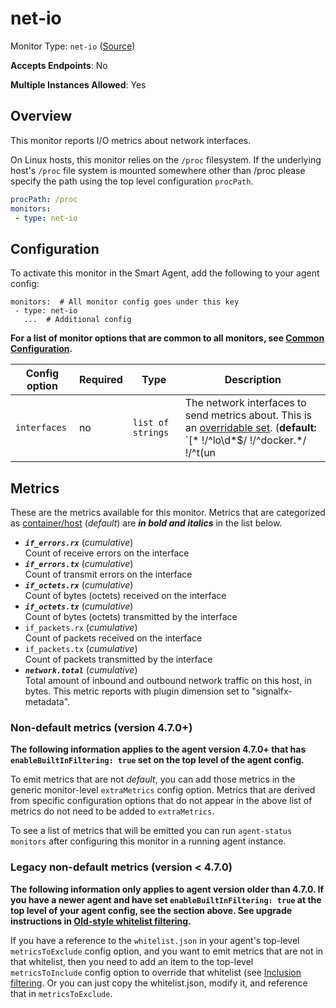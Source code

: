 
<!--- Generated by to-integrations-repo script in Smart Agent repo, DO NOT MODIFY HERE --->
<!--- GENERATED BY gomplate from scripts/docs/templates/monitor-page.md.tmpl --->

# net-io

Monitor Type: `net-io` ([Source](https://github.com/signalfx/signalfx-agent/tree/master/pkg/monitors/netio))

**Accepts Endpoints**: No

**Multiple Instances Allowed**: Yes

## Overview

This monitor reports I/O metrics about network interfaces.

On Linux hosts, this monitor relies on the `/proc` filesystem.
If the underlying host's `/proc` file system is mounted somewhere other than
/proc please specify the path using the top level configuration `procPath`.

```yaml
procPath: /proc
monitors:
 - type: net-io
```


## Configuration

To activate this monitor in the Smart Agent, add the following to your
agent config:

```
monitors:  # All monitor config goes under this key
 - type: net-io
   ...  # Additional config
```

**For a list of monitor options that are common to all monitors, see [Common
Configuration](../monitor-config.html#common-configuration).**


| Config option | Required | Type | Description |
| --- | --- | --- | --- |
| `interfaces` | no | `list of strings` | The network interfaces to send metrics about. This is an [overridable set](https://docs.signalfx.com/en/latest/integrations/agent/filtering.html#overridable-filters). (**default:** `[* !/^lo\d*$/ !/^docker.*/ !/^t(un|ap)\d*$/ !/^veth.*$/ !/^Loopback*/]`) |


## Metrics

These are the metrics available for this monitor.
Metrics that are categorized as
[container/host](https://docs.signalfx.com/en/latest/admin-guide/usage.html#about-custom-bundled-and-high-resolution-metrics)
(*default*) are ***in bold and italics*** in the list below.


 - ***`if_errors.rx`*** (*cumulative*)<br>    Count of receive errors on the interface
 - ***`if_errors.tx`*** (*cumulative*)<br>    Count of transmit errors on the interface
 - ***`if_octets.rx`*** (*cumulative*)<br>    Count of bytes (octets) received on the interface
 - ***`if_octets.tx`*** (*cumulative*)<br>    Count of bytes (octets) transmitted by the interface
 - `if_packets.rx` (*cumulative*)<br>    Count of packets received on the interface
 - `if_packets.tx` (*cumulative*)<br>    Count of packets transmitted by the interface
 - ***`network.total`*** (*cumulative*)<br>    Total amount of inbound and outbound network traffic on this host, in bytes.  This metric reports with plugin dimension set to "signalfx-metadata".

### Non-default metrics (version 4.7.0+)

**The following information applies to the agent version 4.7.0+ that has
`enableBuiltInFiltering: true` set on the top level of the agent config.**

To emit metrics that are not _default_, you can add those metrics in the
generic monitor-level `extraMetrics` config option.  Metrics that are derived
from specific configuration options that do not appear in the above list of
metrics do not need to be added to `extraMetrics`.

To see a list of metrics that will be emitted you can run `agent-status
monitors` after configuring this monitor in a running agent instance.

### Legacy non-default metrics (version < 4.7.0)

**The following information only applies to agent version older than 4.7.0. If
you have a newer agent and have set `enableBuiltInFiltering: true` at the top
level of your agent config, see the section above. See upgrade instructions in
[Old-style whitelist filtering](../legacy-filtering.html#old-style-whitelist-filtering).**

If you have a reference to the `whitelist.json` in your agent's top-level
`metricsToExclude` config option, and you want to emit metrics that are not in
that whitelist, then you need to add an item to the top-level
`metricsToInclude` config option to override that whitelist (see [Inclusion
filtering](../legacy-filtering.html#inclusion-filtering).  Or you can just
copy the whitelist.json, modify it, and reference that in `metricsToExclude`.



